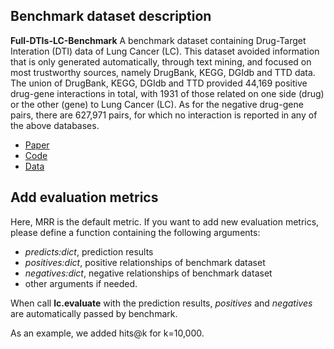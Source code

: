 ## Benchmark dataset description
**Full-DTIs-LC-Benchmark**
A benchmark dataset containing Drug-Target Interation (DTI) data of Lung Cancer (LC). This dataset avoided information that is only generated automatically, through text mining, and focused on most trustworthy sources, namely DrugBank, KEGG, DGIdb and TTD data. The union of DrugBank, KEGG, DGIdb and TTD provided 44,169 positive drug-gene interactions in total, with 1931 of those related on one side (drug) or the other (gene) to Lung Cancer (LC). As for the negative drug-gene pairs, there are 627,971 pairs, for which no interaction is reported in any of the above databases.

- [Paper](https://bmcbioinformatics.biomedcentral.com/articles/10.1186/s12859-023-05373-2)
- [Code](https://github.com/fotais/drug-gene-interactions/tree/main)
- [Data](https://github.com/fotais/drug-gene-interactions/blob/main/Full-DTIs-LC-Benchmark.csv)

## Add evaluation metrics
Here, MRR is the default metric. If you want to add new evaluation metrics, please define a function containing the following arguments:
- _predicts:dict_, prediction results
- _positives:dict_, positive relationships of benchmark dataset
- _negatives:dict_, negative relationships of benchmark dataset
- other arguments if needed.

When call **lc.evaluate** with the prediction results, _positives_ and _negatives_ are automatically passed by benchmark.

As an example, we added hits@k for k=10,000.

